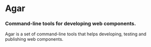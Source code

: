 # Agar

### Command-line tools for developing web components.

Agar is a set of command-line tools that helps developing, testing and publishing web components.